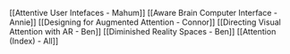 [[Attentive User Intefaces - Mahum]]
[[Aware Brain Computer Interface - Annie]]
[[Designing for Augmented Attention - Connor]]
[[Directing Visual Attention with AR - Ben]]
[[Diminished Reality Spaces - Ben]]
[[Attention (Index) - All]]

